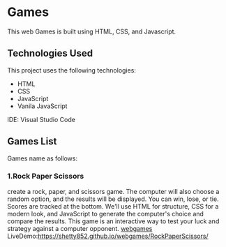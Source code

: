 # Games
 This web Games is built using HTML, CSS, and Javascript. 

## Technologies Used

This project uses the following technologies:

- HTML
- CSS
- JavaScript
- Vanila JavaScript

IDE: Visual Studio Code 

## Games List
 Games name as follows:

### 1.Rock Paper Scissors
  create a rock, paper, and scissors game. The computer will also choose a random option, and the results will be displayed. You can win, lose, or tie. Scores are tracked at the bottom. We'll use HTML for structure, CSS for a modern look, and JavaScript to generate the computer's choice and compare the results. This game is an interactive way to test your luck and strategy against a computer opponent.
[webgames](https://github.com/Shetty852/webgames/tree/main/RockPaperScissors)
LiveDemo:https://shetty852.github.io/webgames/RockPaperScissors/
